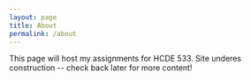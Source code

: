 ```yaml
---
layout: page
title: About
permalink: /about
---
```


This page will host my assignments for HCDE 533. Site underes construction -- check back later for more content!
